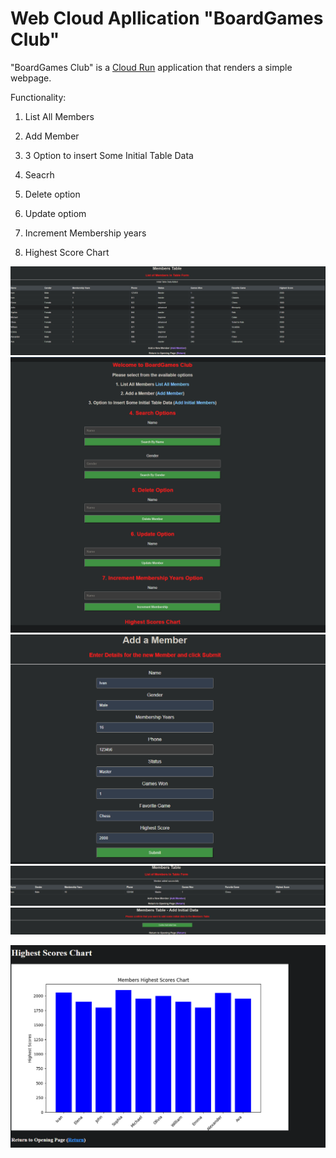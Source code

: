 # Web Cloud Apllication "BoardGames Club"

"BoardGames Club" is a [Cloud Run](https://cloud.google.com/run/docs) application that renders a simple webpage.

Functionality:
1. List All Members

2. Add Member
3. 3 Option to insert Some Initial Table Data
4. Seacrh
5. Delete option
6. Update optiom
7. Increment Membership years
8. Highest Score Chart

![img_6.png](img_6.png)
![index.png](index.png)
![img_1.png](img_1.png)
![img_2.png](img_2.png)
![img_4.png](img_4.png)

![img_5.png](img_5.png)

